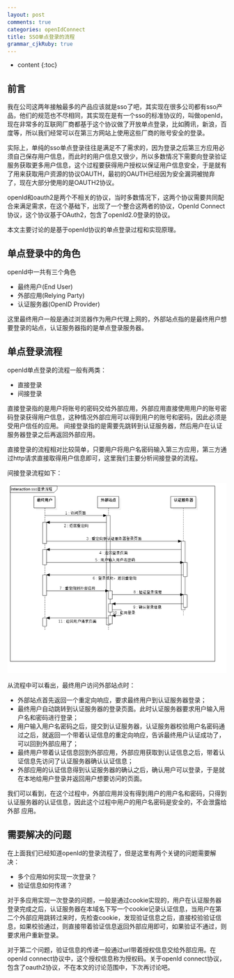```yaml
---
layout: post
comments: true
categories: openIdConnect
title: SSO单点登录的流程 
grammar_cjkRuby: true
---
```


* content
{:toc}

## 前言

我在公司这两年接触最多的产品应该就是sso了吧，其实现在很多公司都有sso产品，他们的规范也不尽相同，其实现在是有一个sso的标准协议的，叫做openId，现在非常多的互联网厂商都基于这个协议做了开放单点登录，比如腾讯，新浪，百度等，所以我们经常可以在第三方网站上使用这些厂商的账号安全的登录。

实际上，单纯的sso单点登录往往是满足不了需求的，因为登录之后第三方应用必须自己保存用户信息，而此时的用户信息又很少，所以多数情况下需要向登录验证服务获取更多用户信息，这个过程要获得用户授权以保证用户信息安全，于是就有了用来获取用户资源的协议OAUTH，最初的OAUTH已经因为安全漏洞被抛弃了，现在大部分使用的是OAUTH2协议。

openId和oauth2是两个不相关的协议，当时多数情况下，这两个协议需要共同配合来满足需求，在这个基础下，出现了一个整合这两者的协议，OpenId Connect协议，这个协议基于OAuth2，包含了openId2.0登录的协议。

本文主要讨论的是基于openId协议的单点登录过程和实现原理。

## 单点登录中的角色

openId中一共有三个角色

* 最终用户(End User)
* 外部应用(Relying Party)
* 认证服务器(OpenID Provider)

这里最终用户一般是通过浏览器作为用户代理上网的，外部站点指的是最终用户想要登录的站点，认证服务器指的是单点登录服务器。

## 单点登录流程

openId单点登录的流程一般有两类：

* 直接登录
* 间接登录

直接登录指的是用户将账号的密码交给外部应用，外部应用直接使用用户的账号密码登录获得用户信息，这种情况外部应用可以得到用户的账号和密码，因此必须是受用户信任的应用。
间接登录指的是需要先跳转到认证服务器，然后用户在认证服务器登录之后再返回外部应用。

直接登录的流程相对比较简单，只要用户将用户名密码输入第三方应用，第三方通过http请求直接取得用户信息即可，这里我们主要分析间接登录的流程。

间接登录流程如下：

![enter description here][1]

从流程中可以看出，最终用户访问外部站点时：

* 外部站点首先返回一个重定向响应，要求最终用户到认证服务器登录；
* 最终用户自动跳转到认证服务器的登录页面。此时认证服务器要求用户输入用户名和密码进行登录；
* 用户输入用户名密码之后，提交到认证服务器，认证服务器校验用户名密码通过之后，就返回一个带着认证信息的重定向响应，告诉最终用户认证成功了，可以回到外部应用了；
* 最终用户带着认证信息回到外部应用，外部应用获取到认证信息之后，带着认证信息先访问了认证服务器确认认证信息；
* 外部应用的认证信息得到认证服务器的确认之后，确认用户可以登录，于是就在本地给用户登录并返回用户想要访问的页面。

我们可以看到，在这个过程中，外部应用并没有得到用户的用户名和密码，只得到认证服务器的认证信息，因此这个过程中用户的用户名密码是安全的，不会泄露给外部 应用。

## 需要解决的问题

在上面我们已经知道openId的登录流程了，但是这里有两个关键的问题需要解决：

* 多个应用如何实现一次登录？
* 验证信息如何传递？

对于多应用实现一次登录的问题，一般是通过cookie实现的，用户在认证服务器登录完成之后，认证服务器在本域名下写一个cookie记录认证信息，当用户在第二个外部应用跳转过来时，先检查cookie，发现验证信息之后，直接校验验证信息，如果校验通过，则直接带着验证信息返回外部应用即可，如果验证不通过，则要求用户重新登录。

对于第二个问题，验证信息的传递一般通过url带着授权信息交给外部应用。在openId connect协议中，这个授权信息称为授权码。关于openId connect协议，包含了oauth2协议，不在本文的讨论范围中，下次再讨论吧。


  [1]: /static/img/blog/sso-flow/images/sso_login_flow.png "sso_login_flow.png"